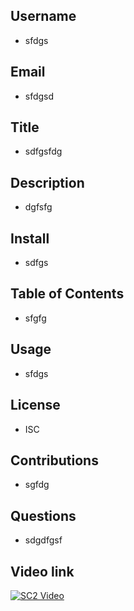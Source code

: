 
## Username
  - sfdgs
## Email
  - sfdgsd
## Title
  - sdfgsfdg
## Description
  - dgfsfg
## Install
  - sdfgs
## Table of Contents
  - sfgfg
## Usage
  - sfdgs
## License
  - ISC
## Contributions
  - sgfdg
## Questions
  - sdgdfgsf
  ## Video link
  [![SC2 Video](https://img.youtube.com/vi/--b-9HrKK6w/0.jpg)](http://www.youtube.com/watch?v=--b-9HrKK6w)
